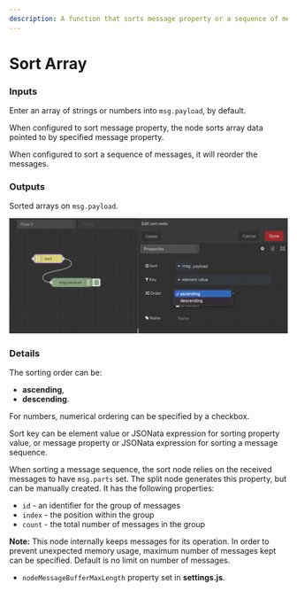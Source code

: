 ```yaml
---
description: A function that sorts message property or a sequence of messages.
---
```


# Sort Array

### Inputs

Enter an array of strings or numbers into `msg.payload`, by default.

When configured to sort message property, the node sorts array data pointed to by specified message property.

When configured to sort a sequence of messages, it will reorder the messages.

### Outputs

Sorted arrays on `msg.payload`.

![](<../../../.gitbook/assets/image (22).png>)

### Details

The sorting order can be:

* **ascending**,
* **descending**.

For numbers, numerical ordering can be specified by a checkbox.

Sort key can be element value or JSONata expression for sorting property value, or message property or JSONata expression for sorting a message sequence.

When sorting a message sequence, the sort node relies on the received messages to have `msg.parts` set. The split node generates this property, but can be manually created. It has the following properties:

* `id` - an identifier for the group of messages
* `index` - the position within the group
* `count` - the total number of messages in the group

**Note:** This node internally keeps messages for its operation. In order to prevent unexpected memory usage, maximum number of messages kept can be specified. Default is no limit on number of messages.

* `nodeMessageBufferMaxLength` property set in **settings.js**.
